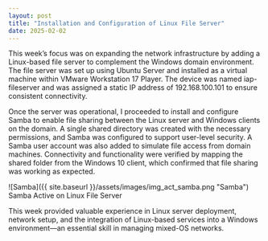 ```yaml
---
layout: post
title: "Installation and Configuration of Linux File Server"
date: 2025-02-02
---
```


This week’s focus was on expanding the network infrastructure by adding a Linux-based file server to complement the Windows domain environment. The file server was set up using Ubuntu Server and installed as a virtual machine within VMware Workstation 17 Player. The device was named iap-fileserver and was assigned a static IP address of 192.168.100.101 to ensure consistent connectivity.

Once the server was operational, I proceeded to install and configure Samba to enable file sharing between the Linux server and Windows clients on the domain. A single shared directory was created with the necessary permissions, and Samba was configured to support user-level security. A Samba user account was also added to simulate file access from domain machines. Connectivity and functionality were verified by mapping the shared folder from the Windows 10 client, which confirmed that file sharing was working as expected.

![Samba]({{ site.baseurl }}/assets/images/img_act_samba.png "Samba")
Samba Active on Linux File Server

This week provided valuable experience in Linux server deployment, network setup, and the integration of Linux-based services into a Windows environment—an essential skill in managing mixed-OS networks.
